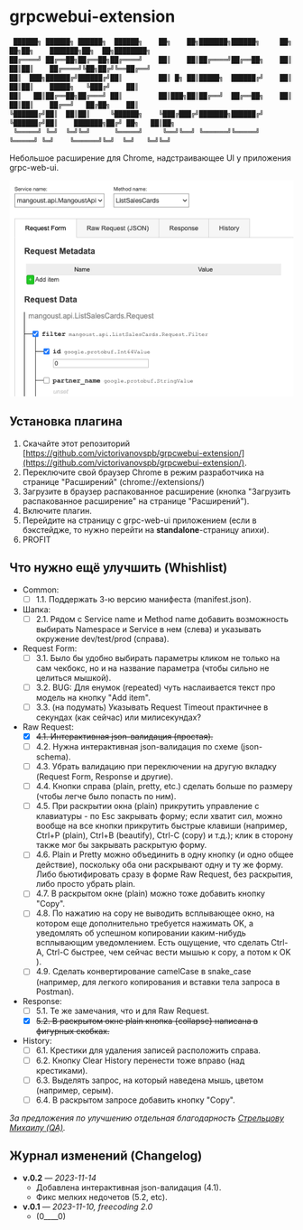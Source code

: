 # grpcwebui-extension

```                                                                                                 
 ██████╗ ██████╗ ██████╗  ██████╗    ██╗    ██╗███████╗██████╗     ██╗   ██╗██╗    ███████╗██╗  ██╗████████╗
██╔════╝ ██╔══██╗██╔══██╗██╔════╝    ██║    ██║██╔════╝██╔══██╗    ██║   ██║██║    ██╔════╝╚██╗██╔╝╚══██╔══╝
██║  ███╗██████╔╝██████╔╝██║         ██║ █╗ ██║█████╗  ██████╔╝    ██║   ██║██║    █████╗   ╚███╔╝    ██║   
██║   ██║██╔══██╗██╔═══╝ ██║         ██║███╗██║██╔══╝  ██╔══██╗    ██║   ██║██║    ██╔══╝   ██╔██╗    ██║   
╚██████╔╝██║  ██║██║     ╚██████╗    ╚███╔███╔╝███████╗██████╔╝    ╚██████╔╝██║    ███████╗██╔╝ ██╗   ██║██╗
 ╚═════╝ ╚═╝  ╚═╝╚═╝      ╚═════╝     ╚══╝╚══╝ ╚══════╝╚═════╝      ╚═════╝ ╚═╝    ╚══════╝╚═╝  ╚═╝   ╚═╝╚═╝
```
Небольшое расширение для Chrome, надстраивающее UI у приложения grpc-web-ui.

![request form](assets/images/screenshot-request-form.png "Request form screenshot")

## Установка плагина
1. Скачайте этот репозиторий [https://github.com/victorivanovspb/grpcwebui-extension/](https://github.com/victorivanovspb/grpcwebui-extension/).
2. Переключите свой браузер Chrome в режим разработчика на странице "Расширений" (chrome://extensions/)
3. Загрузите в браузер распакованное расширение (кнопка "Загрузить распакованное расширение" на странице "Расширений").
4. Включите плагин.
5. Перейдите на страницу с grpc-web-ui приложением (если в бэкстейдже, то нужно перейти на **standalone**-страницу апихи).
6. PROFIT

## Что нужно ещё улучшить (Whishlist)
* Common:  
  * [ ] 1.1. Поддержать 3-ю версию манифеста (manifest.json).
* Шапка:
  * [ ] 2.1. Рядом с Service name и Method name добавить возможность выбирать Namespace и Service в нем (слева) и указывать окружение dev/test/prod (справа).
* Request Form:
  * [ ] 3.1. Было бы удобно выбирать параметры кликом не только на сам чекбокс, но и на название параметра (чтобы сильно не целиться мышкой).
  * [ ] 3.2. BUG: Для енумок (repeated) чуть наслаивается текст про модель на кнопку "Add item".
  * [ ] 3.3. (на подумать) Указывать Request Timeout практичнее в секундах (как сейчас) или милисекундах?
* Raw Request:
  * [x] ~~4.1. Интерактивная json-валидация (простая).~~
  * [ ] 4.2. Нужна интерактивная json-валидация по схеме (json-schema).
  * [ ] 4.3. Убрать валидацию при переключении на другую вкладку (Request Form, Response и другие).
  * [ ] 4.4. Кнопки справа (plain, pretty, etc.) сделать больше по размеру (чтобы легче было попасть по ним).
  * [ ] 4.5. При раскрытии окна (plain) прикрутить управление с клавиатуры - по Esc закрывать форму; если хватит сил, можно вообще на все кнопки прикрутить быстрые клавиши (например, Ctrl+P (plain), Ctrl+B (beautify), Ctrl-C (copy) и т.д.); клик в сторону также мог бы закрывать раскрытую форму.
  * [ ] 4.6. Plain и Pretty можно объединить в одну кнопку (и одно общее действие), поскольку оба они раскрывают одну и ту же форму. Либо бьютифировать сразу в форме Raw Request, без раскрытия, либо просто убрать plain.
  * [ ] 4.7. В раскрытом окне (plain) можно тоже добавить кнопку "Copy".
  * [ ] 4.8. По нажатию на copy не выводить всплывающее окно, на котором еще дополнительно требуется нажимать OK, а уведомлять об успешном копировании каким-нибудь всплывающим уведомлением. Есть ощущение, что сделать Ctrl-A, Ctrl-C быстрее, чем сейчас вести мышью к copy, а потом к OK ).
  * [ ] 4.9. Сделать конвертирование camelCase в snake_case (например, для легкого копирования и вставки тела запроса в Postman).
* Response:
  * [ ] 5.1. Те же замечания, что и для Raw Request.
  * [x] ~~5.2. В раскрытом окне plain кнопка {collapse} написана в фигурных скобках.~~
* History: 
  * [ ] 6.1. Крестики для удаления записей расположить справа.
  * [ ] 6.2. Кнопку Clear History перенести тоже вправо (над крестиками).
  * [ ] 6.3. Выделять запрос, на который наведена мышь, цветом (например, серым).
  * [ ] 6.4. В раскрытом запросе добавить кнопку "Copy".

*За предложения по улучшению отдельная благодарность [Стрельцову Михаилу (QA)](https://github.com/stoksik).*

## Журнал изменений (Changelog)
* __v.0.2__ — _2023-11-14_
  * Добавлена интерактивная json-валидация (4.1).
  * Фикс мелких недочетов (5.2, etc).
* __v.0.1__ — _2023-11-10, freecoding 2.0_
  * (0____0)

